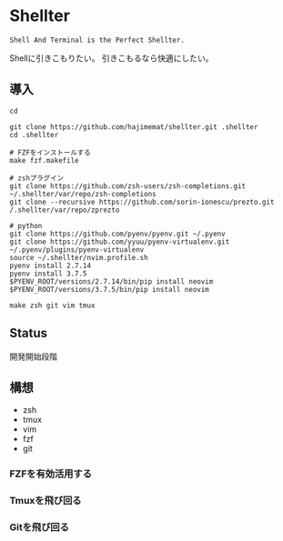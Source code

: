# Shellter

`Shell And Terminal is the Perfect Shellter.`

Shellに引きこもりたい。
引きこもるなら快適にしたい。

## 導入

```
cd
  
git clone https://github.com/hajimemat/shellter.git .shellter
cd .shellter

# FZFをインストールする
make fzf.makefile

# zshプラグイン
git clone https://github.com/zsh-users/zsh-completions.git ~/.shellter/var/repo/zsh-completions      
git clone --recursive https://github.com/sorin-ionescu/prezto.git /.shellter/var/repo/zprezto

# python
git clone https://github.com/pyenv/pyenv.git ~/.pyenv                           
git clone https://github.com/yyuu/pyenv-virtualenv.git ~/.pyenv/plugins/pyenv-virtualenv                 
source ~/.shellter/nvim.profile.sh
pyenv install 2.7.14 
pyenv install 3.7.5   
$PYENV_ROOT/versions/2.7.14/bin/pip install neovim
$PYENV_ROOT/versions/3.7.5/bin/pip install neovim   

make zsh git vim tmux
```


## Status

開発開始段階

## 構想

* zsh
* tmux
* vim
* fzf
* git

### FZFを有効活用する
### Tmuxを飛び回る
### Gitを飛び回る


